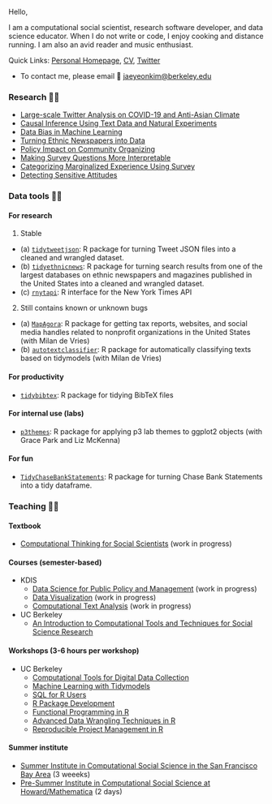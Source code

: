 
Hello,

I am a computational social scientist, research software developer, and data science educator. When I do not write or code, I enjoy cooking and distance running. I am also an avid reader and music enthusiast.

Quick Links: [Personal Homepage](https://jaeyk.github.io/), [CV](https://jaeyk.github.io/files/CV_Jae_Yeon_Kim.pdf), [Twitter](https://twitter.com/JaeJaeykim2)

- To contact me, please email :postbox: jaeyeonkim@berkeley.edu 


### Research :man_scientist:

- [Large-scale Twitter Analysis on COVID-19 and Anti-Asian Climate](https://github.com/jaeyk/covid19antiasian/)
- [Causal Inference Using Text Data and Natural Experiments](https://github.com/jaeyk/ITS-Text-Classification)
- [Data Bias in Machine Learning](https://github.com/jaeyk/intersectional-bias-in-ml)
- [Turning Ethnic Newspapers into Data](https://github.com/jaeyk/content-analysis-for-evaluating-ML-performances)
- [Policy Impact on Community Organizing](https://github.com/jaeyk/regression-analysis-with-time-series-data)
- [Making Survey Questions More Interpretable](https://github.com/jaeyk/validating-two-linked-fates)
- [Categorizing Marginalized Experience Using Survey](https://github.com/jaeyk/measuring-lived-racial-experience)
- [Detecting Sensitive Attitudes](https://github.com/jaeyk/analyzing-list-experiments)

### Data tools :man_technologist:

#### For research 

1. Stable 

- (a) [`tidytweetjson`](https://jaeyk.github.io/tidytweetjson/): R package for turning Tweet JSON files into a cleaned and wrangled dataset.
- (b) [`tidyethnicnews`](https://jaeyk.github.io/tidyethnicnews/): R package for turning search results from one of the largest databases on ethnic newspapers and magazines published in the United States into a cleaned and wrangled dataset.
- (c) [`rnytapi`](https://jaeyk.github.io/rnytapi/): R interface for the New York Times API
 
2. Still contains known or unknown bugs 

- (a) [`MapAgora`](https://snfagora.github.io/MapAgora/): R package for getting tax reports, websites, and social media handles related to nonprofit organizations in the United States (with Milan de Vries)
- (b) [`autotextclassifier`](https://snfagora.github.io/autotextclassifier/): R package for automatically classifying texts based on tidymodels (with Milan de Vries) 

#### For productivity 

- [`tidybibtex`](https://jaeyk.github.io/tidybibtex/index.html): R package for tidying BibTeX files 
 
#### For internal use (labs)

- [`p3themes`](https://p3lab.github.io/p3themes/): R package for applying p3 lab themes to ggplot2 objects (with Grace Park and Liz McKenna)

#### For fun 

- [`TidyChaseBankStatements`](https://jaeyk.github.io/TidyChaseBankStatements/): R package for turning Chase Bank Statements into a tidy dataframe.

### Teaching :man_teacher:

#### Textbook 
- [Computational Thinking for Social Scientists](https://jaeyk.github.io/PS239T/) (work in progress)

#### Courses (semester-based) 
- KDIS
  - [Data Science for Public Policy and Management](https://github.com/KDIS-DSPPM/intro-dsppm) (work in progress)
  - [Data Visualization](https://github.com/KDIS-DSPPM/data-visualization) (work in progress)
  - [Computational Text Analysis](https://github.com/KDIS-DSPPM/comp-text-analysis) (work in progress)
- UC Berkeley
  - [An Introduction to Computational Tools and Techniques for Social Science Research](https://github.com/PS239T/spring_2021) 

#### Workshops (3-6 hours per workshop)
- UC Berkeley
  - [Computational Tools for Digital Data Collection](https://github.com/jaeyk/digital_data_collection_workshop)
  - [Machine Learning with Tidymodels](https://github.com/dlab-berkeley/Machine-Learning-with-tidymodels)
  - [SQL for R Users](https://github.com/dlab-berkeley/sql-for-r-users) 
  - [R Package Development](https://github.com/dlab-berkeley/R-package-development)
  - [Functional Programming in R](https://github.com/dlab-berkeley/R-functional-programming)
  - [Advanced Data Wrangling Techniques in R](https://github.com/dlab-berkeley/advanced-data-wrangling-in-R)
  - [Reproducible Project Management in R](https://github.com/dlab-berkeley/efficient-reproducible-project-management-in-R)

#### Summer institute 

- [Summer Institute in Computational Social Science in the San Francisco Bay Area](https://compsocialscience.github.io/summer-institute/2020/bay_area/) (3 weeeks)
- [Pre-Summer Institute in Computational Social Science at Howard/Mathematica](https://github.com/jaeyk/sicss-howard-r-boot-camp) (2 days)
